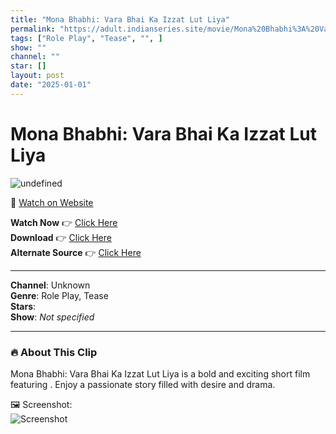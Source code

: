 ```yaml
---
title: "Mona Bhabhi: Vara Bhai Ka Izzat Lut Liya"
permalink: "https://adult.indianseries.site/movie/Mona%20Bhabhi%3A%20Vara%20Bhai%20Ka%20Izzat%20Lut%20Liya"
tags: ["Role Play", "Tease", "", ]
show: ""
channel: ""
star: []
layout: post
date: "2025-01-01"
---
```


# Mona Bhabhi: Vara Bhai Ka Izzat Lut Liya

![undefined](https://desisins.com/wp-content/uploads/2024/08/Mona-bhabhi-DesiSins.com_.jpg)

🔗 [Watch on Website](https://adult.indianseries.site/movie/Mona%20Bhabhi%3A%20Vara%20Bhai%20Ka%20Izzat%20Lut%20Liya)

**Watch Now** 👉 [Click Here](https://adult.indianseries.site/movie/Mona%20Bhabhi%3A%20Vara%20Bhai%20Ka%20Izzat%20Lut%20Liya)  
**Download** 👉 [Click Here](https://adult.indianseries.site/movie/Mona%20Bhabhi%3A%20Vara%20Bhai%20Ka%20Izzat%20Lut%20Liya)  
**Alternate Source** 👉 [Click Here](https://adult.indianseries.site/movie/Mona%20Bhabhi%3A%20Vara%20Bhai%20Ka%20Izzat%20Lut%20Liya)

---

**Channel**: Unknown  
**Genre**: Role Play, Tease  
**Stars**:   
**Show**: *Not specified*

---

### 🔥 About This Clip

Mona Bhabhi: Vara Bhai Ka Izzat Lut Liya is a bold and exciting short film featuring . Enjoy a passionate story filled with desire and drama.
 
🖼️ Screenshot:  
![Screenshot](https://desisins.com/wp-content/uploads/2024/08/Mona-bhabhi-DesiSins.com_.jpg)
